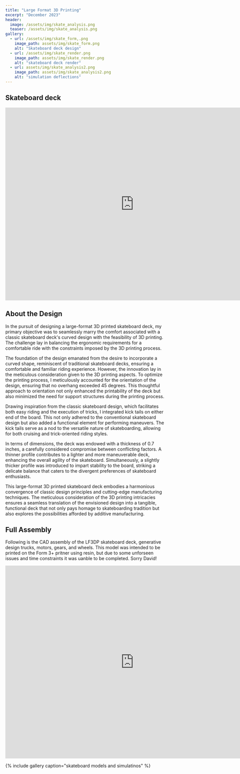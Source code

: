 ```yaml
---
title: "Large Format 3D Printing"
excerpt: "December 2023"
header:
  image: /assets/img/skate_analysis.png
  teaser: /assets/img/skate_analysis.png
gallery:
  - url: /assets/img/skate_form,.png
    image_path: assets/img/skate_form.png
    alt: "Skateboard deck design"
  - url: /assets/img/skate_render.png
    image_path: assets/img/skate_render.png
    alt: "skateboard deck render"
  - url: assets/img/skate_analysis2.png
    image_path: assets/img/skate_analysis2.png
    alt: "simulation deflections"
---
```



## Skateboard deck
<iframe src="https://vanderbilt643.autodesk360.com/shares/public/SH512d4QTec90decfa6ecd2dfe38cdef3aa7?mode=embed" width="800" height="600" allowfullscreen="true" webkitallowfullscreen="true" mozallowfullscreen="true"  frameborder="0"></iframe>


## About the Design
In the pursuit of designing a large-format 3D printed skateboard deck, my primary objective was to seamlessly marry the comfort associated with a classic skateboard deck's curved design with the feasibility of 3D printing. The challenge lay in balancing the ergonomic requirements for a comfortable ride with the constraints imposed by the 3D printing process.

The foundation of the design emanated from the desire to incorporate a curved shape, reminiscent of traditional skateboard decks, ensuring a comfortable and familiar riding experience. However, the innovation lay in the meticulous consideration given to the 3D printing aspects. To optimize the printing process, I meticulously accounted for the orientation of the design, ensuring that no overhang exceeded 45 degrees. This thoughtful approach to orientation not only enhanced the printability of the deck but also minimized the need for support structures during the printing process.

Drawing inspiration from the classic skateboard design, which facilitates both easy riding and the execution of tricks, I integrated kick tails on either end of the board. This not only adhered to the conventional skateboard design but also added a functional element for performing maneuvers. The kick tails serve as a nod to the versatile nature of skateboarding, allowing for both cruising and trick-oriented riding styles.

In terms of dimensions, the deck was endowed with a thickness of 0.7 inches, a carefully considered compromise between conflicting factors. A thinner profile contributes to a lighter and more maneuverable deck, enhancing the overall agility of the skateboard. Simultaneously, a slightly thicker profile was introduced to impart stability to the board, striking a delicate balance that caters to the divergent preferences of skateboard enthusiasts.

This large-format 3D printed skateboard deck embodies a harmonious convergence of classic design principles and cutting-edge manufacturing techniques. The meticulous consideration of the 3D printing intricacies ensures a seamless translation of the envisioned design into a tangible, functional deck that not only pays homage to skateboarding tradition but also explores the possibilities afforded by additive manufacturing.


## Full Assembly
Following is the CAD assembly of the LF3DP skateboard deck, generative design trucks, motors, gears, and wheels. This model was intended to be printed on the Form 3+ pritner using resin, but due to some unforseen issues and time constraints it was uanble to be completed. Sorry David!

<iframe src="https://vanderbilt643.autodesk360.com/shares/public/SH512d4QTec90decfa6e4dcf9441c924513a?mode=embed" width="800" height="600" allowfullscreen="true" webkitallowfullscreen="true" mozallowfullscreen="true"  frameborder="0"></iframe>

{% include gallery caption="skateboard models and simulatinos" %}

